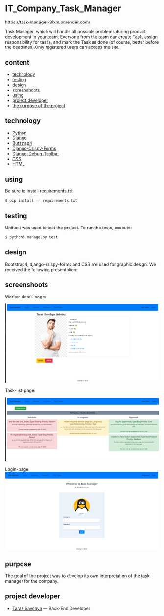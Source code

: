 # IT_Company_Task_Manager
https://task-manager-3ixm.onrender.com/

Task Manager, which will handle all possible problems during product 
development in your team. Everyone from the team can create Task, 
assign responsibility for tasks, and mark the Task as done 
(of course, better before the deadlines).Only registered users can access the site.

## сontent
- [technology](#technology)
- [testing](#testing)
- [design](#design)
- [screenshoots](#screenshoots)
- [using](#using)
- [project developer](#project-developer)
- [the purpose of the project](#purpose)

## technology
- [Python](https://www.djangoproject.com/)
- [Django](https://www.djangoproject.com/)
- [Butstrap4](https://getbootstrap.com/docs/4.6/getting-started/introduction/)
- [Django-Crispy-Forms](https://django-crispy-forms.readthedocs.io/en/latest/install.html#installing-django-crispy-forms)
- [Django-Debug-Toolbar](https://django-debug-toolbar.readthedocs.io/en/latest/installation.html#process)
- [CSS](https://css.in.ua/)
- [HTML](https://html.com/)

## using
Be sure to install requirements.txt
```sh
$ pip install -r requirements.txt
```

## testing

Unittest was used to test the project. To run the tests, execute:
```sh
$ python3 manage.py test 
```

## design
Bootstrap4, django-crispy-forms and CSS are used for graphic design. We received the following presentation:

## screenshoots

Worker-detail-page:

![worker](screenshots/worker.png)

Task-list-page:

![tasks](screenshots/tasks.png)

Login-page
![login](screenshots/login.png)

## purpose
The goal of the project was to develop its own interpretation of the task manager for the company.

## project developer

- [Taras Savchyn](https://www.linkedin.com/in/%D1%82%D0%B0%D1%80%D0%B0%D1%81-%D1%81%D0%B0%D0%B2%D1%87%D0%B8%D0%BD-ba2705261/) — Back-End Developer
